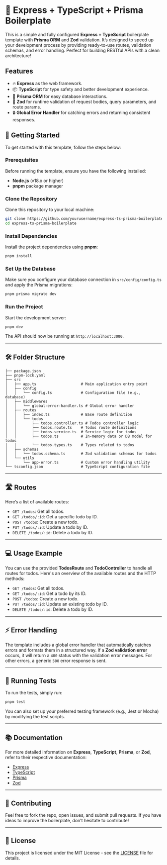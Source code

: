 # 🚀 Express + TypeScript + Prisma Boilerplate

This is a simple and fully configured **Express + TypeScript** boilerplate template with **Prisma ORM** and **Zod** validation. It’s designed to speed up your development process by providing ready-to-use routes, validation schemas, and error handling. Perfect for building RESTful APIs with a clean architecture!

## Features
- 🔥 **Express** as the web framework.
- 📦 **TypeScript** for type safety and better development experience.
- 🧹 **Prisma ORM** for easy database interactions.
- 📜 **Zod** for runtime validation of request bodies, query parameters, and route params.
- 🔒 **Global Error Handler** for catching errors and returning consistent responses.

## 🔧 Getting Started

To get started with this template, follow the steps below:

### Prerequisites

Before running the template, ensure you have the following installed:

- **Node.js** (v18.x or higher)
- **pnpm** package manager

### Clone the Repository

Clone this repository to your local machine:

```bash
git clone https://github.com/yourusername/express-ts-prisma-boilerplate.git
cd express-ts-prisma-boilerplate
```

### Install Dependencies

Install the project dependencies using **pnpm**:

```bash
pnpm install
```

### Set Up the Database

Make sure you configure your database connection in `src/config/config.ts` and apply the Prisma migrations:

```bash
pnpm prisma migrate dev
```

### Run the Project

Start the development server:

```bash
pnpm dev
```

The API should now be running at `http://localhost:3000`.

---

## 🛠 Folder Structure

```
├── package.json
├── pnpm-lock.yaml
├── src
│   ├── app.ts                    # Main application entry point
│   ├── config
│   │   └── config.ts             # Configuration file (e.g., database)
│   ├── middlewares
│   │   └── global-error-handler.ts # Global error handler
│   ├── routes
│   │   ├── index.ts              # Base route definition
│   │   └── todos
│   │       ├── todos.controller.ts # Todos controller logic
│   │       ├── todos.route.ts    # Todos route definitions
│   │       ├── todos.service.ts  # Service logic for todos
│   │       ├── todos.ts          # In-memory data or DB model for todos
│   │       └── todos.types.ts    # Types related to todos
│   ├── schemas
│   │   └── todos.schema.ts       # Zod validation schemas for todos
│   └── utils
│       └── app-error.ts          # Custom error handling utility
└── tsconfig.json                 # TypeScript configuration file
```

---

## 🛣 Routes

Here’s a list of available routes:

- `GET /todos`: Get all todos.
- `GET /todos/:id`: Get a specific todo by ID.
- `POST /todos`: Create a new todo.
- `PUT /todos/:id`: Update a todo by ID.
- `DELETE /todos/:id`: Delete a todo by ID.

---

## 💻 Usage Example

You can use the provided **TodosRoute** and **TodoController** to handle all routes for todos. Here's an overview of the available routes and the HTTP methods:

- `GET /todos`: Get all todos.
- `GET /todos/:id`: Get a todo by its ID.
- `POST /todos`: Create a new todo.
- `PUT /todos/:id`: Update an existing todo by ID.
- `DELETE /todos/:id`: Delete a todo by ID.

---

## ⚡ Error Handling

The template includes a global error handler that automatically catches errors and formats them in a structured way. If a **Zod validation error** occurs, it will return a `400` status with the validation error messages. For other errors, a generic `500` error response is sent.

---

## 🔨 Running Tests

To run the tests, simply run:

```bash
pnpm test
```

You can also set up your preferred testing framework (e.g., Jest or Mocha) by modifying the test scripts.

---

## 📚 Documentation

For more detailed information on **Express**, **TypeScript**, **Prisma**, or **Zod**, refer to their respective documentation:

- [Express](https://expressjs.com/)
- [TypeScript](https://www.typescriptlang.org/)
- [Prisma](https://www.prisma.io/docs/)
- [Zod](https://zod.dev/)

---

## 🤝 Contributing

Feel free to fork the repo, open issues, and submit pull requests. If you have ideas to improve the boilerplate, don’t hesitate to contribute!

---

## 🎉 License

This project is licensed under the MIT License - see the [LICENSE](LICENSE) file for details.
